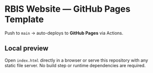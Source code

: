 # RBIS Website — GitHub Pages Template

Push to `main` → auto-deploys to **GitHub Pages** via Actions.

## Local preview

Open `index.html` directly in a browser or serve this repository with any static file server.
No build step or runtime dependencies are required.

